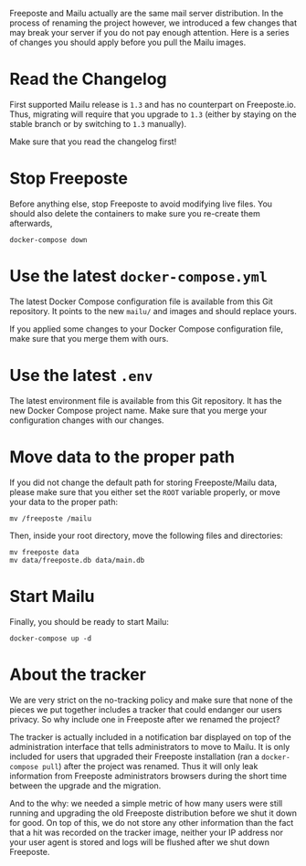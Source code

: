 Freeposte and Mailu actually are the same mail server distribution. In the process of renaming the project however, we introduced a few changes that may break your server if you do not pay enough attention. Here is a series of changes you should apply before you pull the Mailu images.

Read the Changelog
==================

First supported Mailu release is ``1.3`` and has no counterpart on Freeposte.io. Thus, migrating will require that you upgrade to ``1.3`` (either by staying on the stable branch or by switching to ``1.3`` manually).

Make sure that you read the changelog first!

Stop Freeposte
==============

Before anything else, stop Freeposte to avoid modifying live files. You should also delete the containers to make sure you re-create them afterwards,

```
docker-compose down
```

Use the latest ``docker-compose.yml``
=====================================

The latest Docker Compose configuration file is available from this Git repository. It points to the new ``mailu/`` and images and should replace yours.

If you applied some changes to your Docker Compose configuration file, make sure that you merge them with ours.

Use the latest ``.env``
=======================

The latest environment file is available from this Git repository. It has the new Docker Compose project name. Make sure that you merge your configuration changes with our changes.


Move data to the proper path
============================

If you did not change the default path for storing Freeposte/Mailu data, please make sure that you either set the ``ROOT`` variable properly, or move your data to the proper path:

```
mv /freeposte /mailu
```

Then, inside your root directory, move the following files and directories:

```
mv freeposte data
mv data/freeposte.db data/main.db
```

Start Mailu
===========

Finally, you should be ready to start Mailu:

```
docker-compose up -d
```

About the tracker
=================

We are very strict on the no-tracking policy and make sure that none of the pieces we put together includes a tracker that could endanger our users privacy. So why include one in Freeposte after we renamed the project?

The tracker is actually included in a notification bar displayed on top of the administration interface that tells administrators to move to Mailu. It is only included for users that upgraded their Freeposte installation (ran a ``docker-compose pull``) after the project was renamed. Thus it will only leak information from Freeposte administrators browsers during the short time between the upgrade and the migration. 

And to the why: we needed a simple metric of how many users were still running and upgrading the old Freeposte distribution before we shut it down for good. On top of this, we do not store any other information than the fact that a hit was recorded on the tracker image, neither your IP address nor your user agent is stored and logs will be flushed after we shut down Freeposte.
